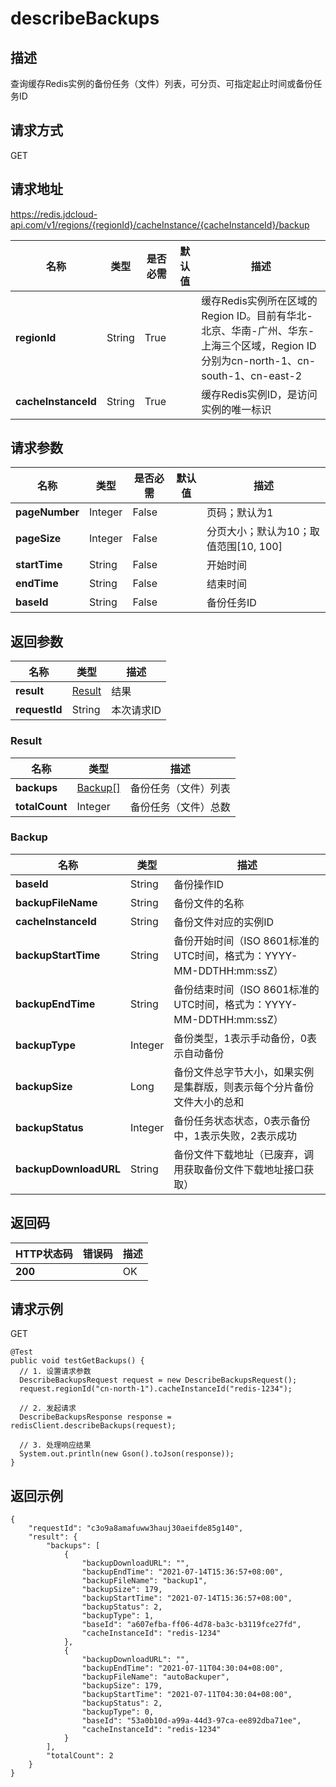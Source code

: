 # describeBackups


## 描述
查询缓存Redis实例的备份任务（文件）列表，可分页、可指定起止时间或备份任务ID

## 请求方式
GET

## 请求地址
https://redis.jdcloud-api.com/v1/regions/{regionId}/cacheInstance/{cacheInstanceId}/backup

|名称|类型|是否必需|默认值|描述|
|---|---|---|---|---|
|**regionId**|String|True| |缓存Redis实例所在区域的Region ID。目前有华北-北京、华南-广州、华东-上海三个区域，Region ID分别为cn-north-1、cn-south-1、cn-east-2|
|**cacheInstanceId**|String|True| |缓存Redis实例ID，是访问实例的唯一标识|

## 请求参数
|名称|类型|是否必需|默认值|描述|
|---|---|---|---|---|
|**pageNumber**|Integer|False| |页码；默认为1|
|**pageSize**|Integer|False| |分页大小；默认为10；取值范围[10, 100]|
|**startTime**|String|False| |开始时间|
|**endTime**|String|False| |结束时间|
|**baseId**|String|False| |备份任务ID|


## 返回参数
|名称|类型|描述|
|---|---|---|
|**result**|[Result](describebackups#result)|结果|
|**requestId**|String|本次请求ID|

### <div id="result">Result</div>
|名称|类型|描述|
|---|---|---|
|**backups**|[Backup[]](describebackups#backup)|备份任务（文件）列表|
|**totalCount**|Integer|备份任务（文件）总数|
### <div id="backup">Backup</div>
|名称|类型|描述|
|---|---|---|
|**baseId**|String|备份操作ID|
|**backupFileName**|String|备份文件的名称|
|**cacheInstanceId**|String|备份文件对应的实例ID|
|**backupStartTime**|String|备份开始时间（ISO 8601标准的UTC时间，格式为：YYYY-MM-DDTHH:mm:ssZ）|
|**backupEndTime**|String|备份结束时间（ISO 8601标准的UTC时间，格式为：YYYY-MM-DDTHH:mm:ssZ）|
|**backupType**|Integer|备份类型，1表示手动备份，0表示自动备份|
|**backupSize**|Long|备份文件总字节大小，如果实例是集群版，则表示每个分片备份文件大小的总和|
|**backupStatus**|Integer|备份任务状态状态，0表示备份中，1表示失败，2表示成功|
|**backupDownloadURL**|String|备份文件下载地址（已废弃，调用获取备份文件下载地址接口获取）|

## 返回码
|HTTP状态码|错误码|描述|
|---|---|---|
|**200**||OK|

## 请求示例
GET
```
@Test
public void testGetBackups() {
  // 1. 设置请求参数
  DescribeBackupsRequest request = new DescribeBackupsRequest();
  request.regionId("cn-north-1").cacheInstanceId("redis-1234");

  // 2. 发起请求
  DescribeBackupsResponse response = redisClient.describeBackups(request);

  // 3. 处理响应结果
  System.out.println(new Gson().toJson(response));
}

```

## 返回示例
```
{
    "requestId": "c3o9a8amafuww3hauj30aeifde85g140", 
    "result": {
        "backups": [
            {
                "backupDownloadURL": "", 
                "backupEndTime": "2021-07-14T15:36:57+08:00", 
                "backupFileName": "backup1", 
                "backupSize": 179, 
                "backupStartTime": "2021-07-14T15:36:57+08:00", 
                "backupStatus": 2, 
                "backupType": 1, 
                "baseId": "a607efba-ff06-4d78-ba3c-b3119fce27fd", 
                "cacheInstanceId": "redis-1234"
            }, 
            {
                "backupDownloadURL": "", 
                "backupEndTime": "2021-07-11T04:30:04+08:00", 
                "backupFileName": "autoBackuper", 
                "backupSize": 179, 
                "backupStartTime": "2021-07-11T04:30:04+08:00", 
                "backupStatus": 2, 
                "backupType": 0, 
                "baseId": "53a0b10d-a99a-44d3-97ca-ee892dba71ee", 
                "cacheInstanceId": "redis-1234"
            }
        ], 
        "totalCount": 2
    }
}
```
